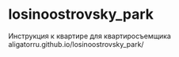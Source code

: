 # losinoostrovsky_park

Инструкция к квартире для квартиросъемщика
aligatorru.github.io/losinoostrovsky_park/
